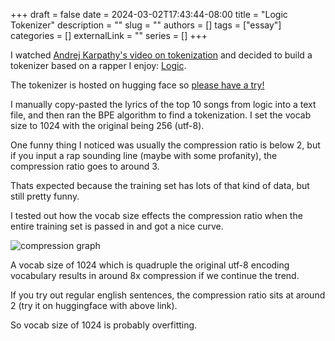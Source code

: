 +++
draft = false
date = 2024-03-02T17:43:44-08:00
title = "Logic Tokenizer"
description = ""
slug = ""
authors = []
tags = ["essay"]
categories = []
externalLink = ""
series = []
+++


I watched [Andrej Karpathy's video on tokenization](https://www.youtube.com/watch?v=zduSFxRajkE) and decided to build a tokenizer based on a rapper I enjoy: [Logic](https://music.youtube.com/channel/UCKC7Xqy0UXT370RvFR2kXYg).

The tokenizer is hosted on hugging face so [please have a try!](https://huggingface.co/spaces/clamepending/logic_tokenizer)

I manually copy-pasted the lyrics of the top 10 songs from logic into a text file, and then ran the BPE algorithm to find a tokenization. I set the vocab size to 1024 with the original being 256 (utf-8).

One funny thing I noticed was usually the compression ratio is below 2, but if you input a rap sounding line (maybe with some profanity), the compression ratio goes to around 3. 

Thats expected because the training set has lots of that kind of data, but still pretty funny.

I tested out how the vocab size effects the compression ratio when the entire training set is passed in and got a nice curve.

![compression graph](vocabsizeVScompression.PNG)

A vocab size of 1024 which is quadruple the original utf-8 encoding vocabulary results in around 8x compression if we continue the trend. 

If you try out regular english sentences, the compression ratio sits at around 2 (try it on huggingface with above link).

So vocab size of 1024 is probably overfitting.
